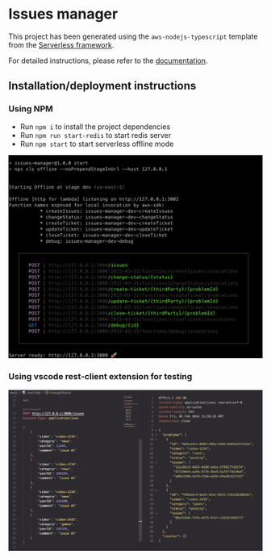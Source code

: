 # Issues manager

This project has been generated using the `aws-nodejs-typescript` template from the [Serverless framework](https://www.serverless.com/).

For detailed instructions, please refer to the [documentation](https://www.serverless.com/framework/docs/providers/aws/).

## Installation/deployment instructions

### Using NPM

- Run `npm i` to install the project dependencies
- Run `npm run start-redis` to start redis server
- Run `npm start` to start serverless offline mode


![image](tests/serverless-offline.png)

### Using vscode rest-client extension for testing

![image](tests/rest-client.png)